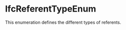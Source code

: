 IfcReferentTypeEnum
===================

This enumeration defines the different types of referents.
